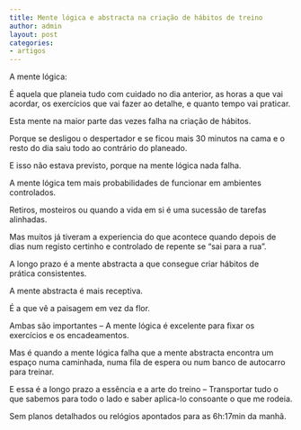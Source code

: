 ```yaml
---
title: Mente lógica e abstracta na criação de hábitos de treino
author: admin
layout: post
categories:
- artigos
---
```

A mente lógica:

É aquela que planeia tudo com cuidado no dia anterior, as horas a que vai acordar, os exercícios que vai fazer ao detalhe, e quanto tempo vai praticar.

Esta mente na maior parte das vezes falha na criação de hábitos.

Porque se desligou o despertador e se ficou mais 30 minutos na cama e o resto do dia saiu todo ao contrário do planeado.

E isso não estava previsto, porque na mente lógica nada falha.

A mente lógica tem mais probabilidades de funcionar em ambientes controlados.

Retiros, mosteiros ou quando a vida em si é uma sucessão de tarefas alinhadas.

Mas muitos já tiveram a experiencia do que acontece quando depois de dias num registo certinho e controlado de repente se &#8220;sai para a rua&#8221;.

A longo prazo é a mente abstracta a que consegue criar hábitos de prática consistentes.

A mente abstracta é mais receptiva.

É a que vê a paisagem em vez da flor.

Ambas são importantes &#8211; A mente lógica é excelente para fixar os exercícios e os encadeamentos.

Mas é quando a mente lógica falha que a mente abstracta encontra um espaço numa caminhada, numa fila de espera ou num banco de autocarro para treinar.

E essa é a longo prazo a essência e a arte do treino &#8211; Transportar tudo o que sabemos para todo o lado e saber aplica-lo consoante o que me rodeia.

Sem planos detalhados ou relógios apontados para as 6h:17min da manhã.
